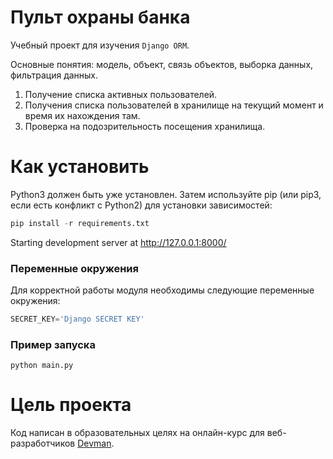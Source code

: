 # Пульт охраны банка

Учебный проект для изучения `Django ORM`.

Основные понятия: модель, объект, связь объектов, выборка данных, фильтрация данных.

1. Получение списка активных пользователей.
2. Получения списка пользователей в хранилище на текущий момент и время их нахождения там.
3. Проверка на подозрительность посещения хранилища.


# Как установить

Python3 должен быть уже установлен. Затем используйте pip (или pip3, если есть конфликт с Python2) для установки зависимостей:

```Python
pip install -r requirements.txt
```

Starting development server at http://127.0.0.1:8000/


### Переменные окружения

Для корректной работы модуля необходимы следующие переменные окружения:

```Python
SECRET_KEY='Django SECRET KEY'
```


### Пример запуска

```
python main.py
``` 

# Цель проекта

Код написан в образовательных целях на онлайн-курс для веб-разработчиков [Devman](https://dvmn.org/).